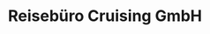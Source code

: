 ---
title: "Reisebüro Cruising GmbH"
url: /wennigsen-deister/reisebuero-cruising-gmbh/
shop: Reisebüro
---